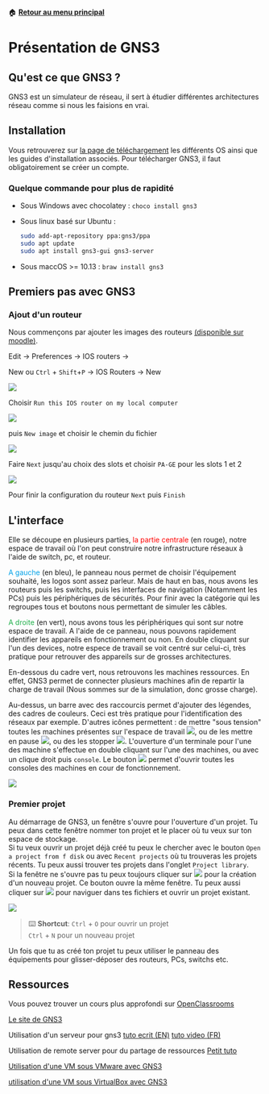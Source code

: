 :house: [**Retour au menu principal**](/TChelp)

# Présentation de GNS3

## Qu'est ce que GNS3 ?

GNS3 est un simulateur de réseau, il sert à étudier différentes architectures réseau comme si nous les faisions en vrai.

## Installation

Vous retrouverez sur [la page de téléchargement](https://www.gns3.com/software/download) les différents OS ainsi que les guides d'installation associés. Pour télécharger GNS3, il faut obligatoirement se créer un compte. 

### Quelque commande pour plus de rapidité

- Sous Windows avec chocolatey : ``choco install gns3``

- Sous linux basé sur Ubuntu :  

  ```bash
  sudo add-apt-repository ppa:gns3/ppa
  sudo apt update                                
  sudo apt install gns3-gui gns3-server
  ```

- Sous maccOS >= 10.13 : ``braw install gns3``

## Premiers pas avec GNS3

### Ajout d'un routeur

Nous commençons par ajouter les images des routeurs [(disponible sur moodle)](https://moodle.insa-lyon.fr/mod/folder/view.php?id=87489).  

Edit -> Preferences -> IOS routers ->  

New ou ``Ctrl`` + ``Shift``+``P`` -> IOS Routers -> New

![](img/addRoutersPannnel.png)  

Choisir ``Run this IOS router on my local computer`` 

![](img/addRoutersRunLocal.png)

puis ``New image`` et choisir le chemin du fichier

![](img/ImageChoice.png)

Faire ``Next`` jusqu'au choix des slots et choisir ``PA-GE`` pour les slots 1 et 2 

![](img/addRoutersSlots.png) 

Pour finir la configuration du routeur ``Next`` puis ``Finish``

## L'interface

Elle se découpe en plusieurs parties,<span style="color:red"> la partie centrale </span> (en rouge), notre espace de travail où l'on peut construire notre infrastructure réseaux à l'aide de switch, pc, et routeur.   

<span style="color:#00A2E8 ">A gauche</span> (en bleu), le panneau nous permet de choisir l'équipement souhaité, les logos sont assez parleur. Mais de haut en bas, nous avons les routeurs puis les switchs, puis les interfaces de navigation (Notamment les PCs) puis les périphériques de sécurités. Pour finir avec la catégorie qui les regroupes tous et boutons nous permettant de simuler les câbles.  

<span style="color:#22B14C">A droite </span>(en vert), nous avons tous les périphériques qui sont sur notre espace de travail. A l'aide de ce panneau, nous pouvons rapidement identifier les appareils en fonctionnement ou non. En double cliquant sur l'un des devices, notre espece de travail se voit centré sur celui-ci, très pratique pour retrouver des appareils sur de grosses architectures.  

En-dessous du cadre vert, nous retrouvons les machines ressources. En effet, GNS3 permet de connecter plusieurs machines afin de repartir la charge de travail (Nous sommes sur de la simulation, donc grosse charge).

Au-dessus, un barre avec des raccourcis permet d'ajouter des légendes, des cadres de couleurs. Ceci est très pratique pour l'identification des réseaux par exemple. D'autres icônes permettent :  de mettre "sous tension" toutes les machines présentes sur l'espace de travail ![](img/PlayButton.png), ou de les mettre en pause ![](img/PauseButton.png), ou des les stopper ![](img/StopButton.png).
L'ouverture d'un terminale pour l'une des machine s'effectue en double cliquant sur l'une des machines, ou avec un clique droit puis ``console``. Le bouton ![](img/AllConsoleButton.png) permet d'ouvrir toutes les consoles des machines en cour de fonctionnement.



![](img/InterfaceComposent.png)

### Premier projet

Au démarrage de GNS3, un fenêtre s'ouvre pour l'ouverture d'un projet. Tu peux dans cette fenêtre nommer ton projet et le placer où tu veux sur ton espace de stockage.   
Si tu veux ouvrir un projet déjà créé tu peux le chercher avec le bouton `Open a project from f disk` ou avec `Recent projects` où tu trouveras les projets récents. Tu peux aussi trouver tes projets dans l'onglet `Project library`.  
Si la fenêtre ne s'ouvre pas tu peux toujours cliquer sur ![](img/NewProjectButton.png) pour la création d'un nouveau projet. Ce bouton ouvre la même fenêtre. Tu peux aussi cliquer sur ![](img/OpenProjectButton.png) pour naviguer dans tes fichiers et ouvrir un projet existant.

![](img/ProjectPannel.png)

> :keyboard: **Shortcut**: `Ctrl` + `O` pour ouvrir un projet  
> 						`Ctrl` + `N` pour un nouveau projet

Un fois que tu as créé ton projet tu peux utiliser le panneau des équipements pour glisser-déposer des routeurs, PCs, switchs etc.

## Ressources

Vous pouvez trouver un cours plus approfondi sur [OpenClassrooms](https://openclassrooms.com/fr/courses/2581701-simulez-des-architectures-reseaux-avec-gns3)

[Le site de GNS3](https://www.gns3.com/)

Utilisation d'un serveur pour gns3 [tuto ecrit (EN)](https://luminisindia.com/it-networking-blog/168-learn-how-to-setup-gns3-server-with-the-help-of-demonstration) [tuto video (FR)](https://www.youtube.com/watch?v=fBQZbjSydrQ&list=WL&index=11&t=0s)

Utilisation de remote server pour du partage de ressources [Petit tuto](RemoteServer.md)

[Utilisation d'une VM sous VMware avec GNS3](https://openclassrooms.com/fr/courses/2581701-simulez-des-architectures-reseaux-avec-gns3/4823181-importez-vos-images-pour-votre-architecture)

[utilisation d'une VM sous VirtualBox avec GNS3]([https://www.it-connect.fr/importer-une-machine-virtualbox-dans-gns3%EF%BB%BF/](https://www.it-connect.fr/importer-une-machine-virtualbox-dans-gns3﻿/))



